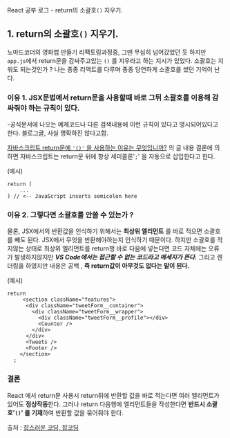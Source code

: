 React 공부 로그 - return의 소괄호`()` 지우기. 



## 1. return의 소괄호`()` 지우기. 



노마드코더의 영화앱 만들기 리팩토링과정중, 그땐 무심히 넘어갔었던 듯 하지만 `app.js`에서 return문을 감싸주고있는 `()` 를 지우라고 하는 지시가 있었다. 소괄호는 지워도 되는것인가 ? 나는 종종 리액트를 다루며 종종 당연하게 소괄호를 썼던 기억이 난다. 



###  이유 1. JSX문법에서 return문을 사용할때 바로 그뒤 소괄호를 이용해 감싸줘야 하는 규칙이 있다. 

-공식문서에 나오는 예제코드나 다른 검색내용에 이런 규칙이 있다고 명시되어있다고 한다. 블로그글, 사실 명확하진 않다고함. 

[자바스크립트 return문에 `'()'` 을 사용하는 이유는 무엇입니까?](http://jamesknelson.com/javascript-return-parenthesis/)   의 글 내용 결론에 의하면 자바스크립트는 return문 뒤에 항상 세미콜론'`;`' 을 자동으로 삽입한다고 한다. 

(예시)

```
return (
    ...
) // <-- JavaScript inserts semicolon here
```


### 이유 2. 그렇다면 소괄호를 안쓸 수 있는가 ?

물론, JSX에서의 반환값을 인식하기 위해서는 **최상위 엘리먼트** 를 바로 적으면 소괄호를 빼도 된다. JSX에서 무엇을 반환해야하는지 인식하기 때문이다.  하지만 소괄호를 적지않는 상태로 최상위 엘리먼트를 return행 바로 다음에 넣는다면 코드 자체에는 오류가 발생하지않지만 **_VS Code에서는 접근할 수 없는 코드라고 메세지가 뜬다._**  그리고 렌더링을 하였지만 내용은 공백 , **즉 return값이 아무것도 없다는 말이 된다.**

(예시)

```
return 
     <section className="features">
      <div className="tweetForm__container">
        <div className="tweetForm__wrapper">
          <div className="tweetForm__profile"></div>
          <Counter />
        </div>
      </div>
      <Tweets />
      <Footer />
    </section>
  ;
```


### 결론 

React 에서 return문 사용시 return뒤에 반환할 값을 바로 적는다면 여러 엘리먼트가 있어도 **정상작동**한다. 그러나 return 다음행에 엘리먼트들을 작성한다면 **반드시 소괄호'`()`' 를 기재**하여 반환할 값을 묶어줘야 한다. 



출처 : [잡스러운 코딩, 잡코딩](https://jobcoding.tistory.com/105)
